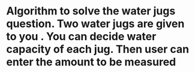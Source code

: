 # Algorithm to solve the water jugs question. Two water jugs are given to you . You can decide water capacity of each jug. Then user can enter the amount to be measured